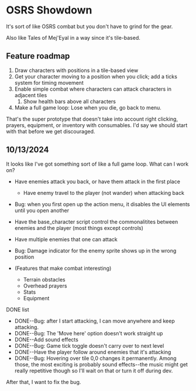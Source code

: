 # OSRS Showdown

It's sort of like OSRS combat but you don't have to grind for the gear.

Also like Tales of Mej'Eyal in a way since it's tile-based.

## Feature roadmap

1. Draw characters with positions in a tile-based view
2. Get your character moving to a position when you click; add a ticks system for timing movement
3. Enable simple combat where characters can attack characters in adjacent tiles
	1. Show health bars above all characters
4. Make a full game loop: Lose when you die, go back to menu.

That's the super prototype that doesn't take into account right clicking, prayers, equipment, or inventory with consumables. I'd say we should start with that before we get discouraged.

## 10/13/2024

It looks like I've got something sort of like a full game loop. What can I work on?

- Have enemies attack you back, or have them attack in the first place
  - Have enemy travel to the player (not wander) when attacking back
- Bug: when you first open up the action menu, it disables the UI elements
	until you open another
- Have the base_character script control the commonalitites between enemies and the player (most things except controls)
- Have multiple enemies that one can attack
- Bug: Damage indicator for the enemy sprite shows up in the wrong position

- (Features that make combat interesting)
  - Terrain obstacles
  - Overhead prayers
  - Stats
  - Equipment

DONE list
- DONE--Bug: after I start attacking, I can move anywhere and keep attacking.
- DONE--Bug: The 'Move here' option doesn't work straight up
- DONE--Add sound effects
- DONE--Bug: Game tick toggle doesn't carry over to next level
- DONE--Have the player follow around enemies that it's attacking
- DONE--Bug: Hovering over tile 0,0 changes it permanently.
Among those, the most exciting is probably sound effects--the music might get really repetitive though so I'll wait on that or turn it off during dev.

After that, I want to fix the bug.
